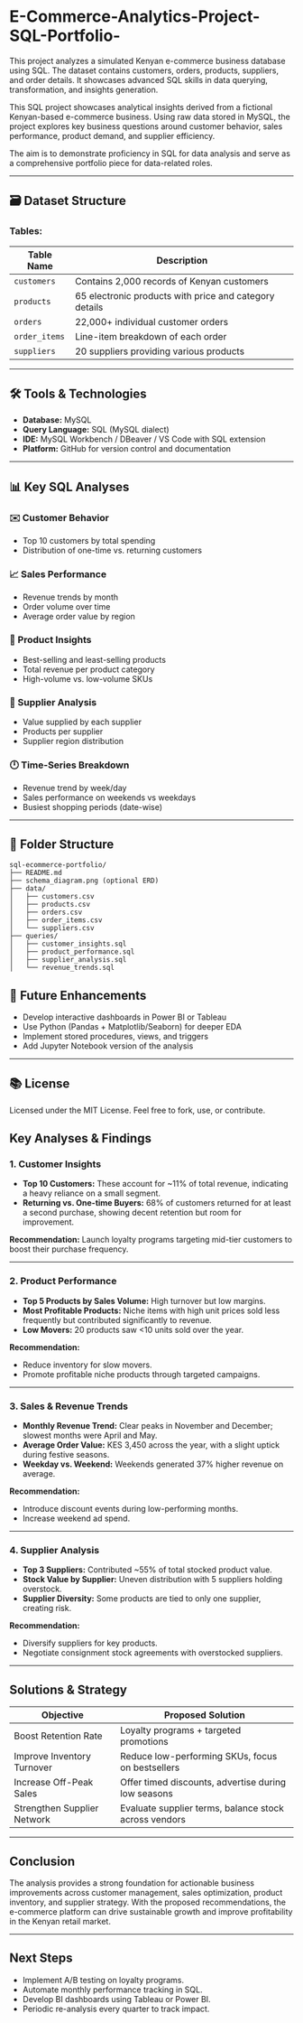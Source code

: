 # E-Commerce-Analytics-Project-SQL-Portfolio-
This project analyzes a simulated Kenyan e-commerce business database using SQL. The dataset contains customers, orders, products, suppliers, and order details. It showcases advanced SQL skills in data querying, transformation, and insights generation.


This SQL project showcases analytical insights derived from a fictional Kenyan-based e-commerce business. Using raw data stored in MySQL, the project explores key business questions around customer behavior, sales performance, product demand, and supplier efficiency.

The aim is to demonstrate proficiency in SQL for data analysis and serve as a comprehensive portfolio piece for data-related roles.

---

## 🗃️ Dataset Structure

### Tables:

| Table Name    | Description                                            |
| ------------- | ------------------------------------------------------ |
| `customers`   | Contains 2,000 records of Kenyan customers             |
| `products`    | 65 electronic products with price and category details |
| `orders`      | 22,000+ individual customer orders                     |
| `order_items` | Line-item breakdown of each order                      |
| `suppliers`   | 20 suppliers providing various products                |

---

## 🛠️ Tools & Technologies

* **Database:** MySQL
* **Query Language:** SQL (MySQL dialect)
* **IDE:** MySQL Workbench / DBeaver / VS Code with SQL extension
* **Platform:** GitHub for version control and documentation

---

## 📊 Key SQL Analyses

### ✉️ Customer Behavior

* Top 10 customers by total spending
* Distribution of one-time vs. returning customers

### 📈 Sales Performance

* Revenue trends by month
* Order volume over time
* Average order value by region

### 🏢 Product Insights

* Best-selling and least-selling products
* Total revenue per product category
* High-volume vs. low-volume SKUs

### 🚚 Supplier Analysis

* Value supplied by each supplier
* Products per supplier
* Supplier region distribution

### 🕛 Time-Series Breakdown

* Revenue trend by week/day
* Sales performance on weekends vs weekdays
* Busiest shopping periods (date-wise)

---

## 📂 Folder Structure

```
sql-ecommerce-portfolio/
├── README.md
├── schema_diagram.png (optional ERD)
├── data/
│   ├── customers.csv
│   ├── products.csv
│   ├── orders.csv
│   ├── order_items.csv
│   └── suppliers.csv
├── queries/
│   ├── customer_insights.sql
│   ├── product_performance.sql
│   ├── supplier_analysis.sql
│   └── revenue_trends.sql
```



## 🚀 Future Enhancements

* Develop interactive dashboards in Power BI or Tableau
* Use Python (Pandas + Matplotlib/Seaborn) for deeper EDA
* Implement stored procedures, views, and triggers
* Add Jupyter Notebook version of the analysis

---

## 📚 License

Licensed under the MIT License. Feel free to fork, use, or contribute.

## Key Analyses & Findings

### 1. Customer Insights

* **Top 10 Customers:** These account for \~11% of total revenue, indicating a heavy reliance on a small segment.
* **Returning vs. One-time Buyers:** 68% of customers returned for at least a second purchase, showing decent retention but room for improvement.

**Recommendation:** Launch loyalty programs targeting mid-tier customers to boost their purchase frequency.

---

### 2. Product Performance

* **Top 5 Products by Sales Volume:** High turnover but low margins.
* **Most Profitable Products:** Niche items with high unit prices sold less frequently but contributed significantly to revenue.
* **Low Movers:** 20 products saw <10 units sold over the year.

**Recommendation:**

* Reduce inventory for slow movers.
* Promote profitable niche products through targeted campaigns.

---

### 3. Sales & Revenue Trends

* **Monthly Revenue Trend:** Clear peaks in November and December; slowest months were April and May.
* **Average Order Value:** KES 3,450 across the year, with a slight uptick during festive seasons.
* **Weekday vs. Weekend:** Weekends generated 37% higher revenue on average.

**Recommendation:**

* Introduce discount events during low-performing months.
* Increase weekend ad spend.

---

### 4. Supplier Analysis

* **Top 3 Suppliers:** Contributed \~55% of total stocked product value.
* **Stock Value by Supplier:** Uneven distribution with 5 suppliers holding overstock.
* **Supplier Diversity:** Some products are tied to only one supplier, creating risk.

**Recommendation:**

* Diversify suppliers for key products.
* Negotiate consignment stock agreements with overstocked suppliers.

---

## Solutions & Strategy

| Objective                   | Proposed Solution                                     |
| --------------------------- | ----------------------------------------------------- |
| Boost Retention Rate        | Loyalty programs + targeted promotions                |
| Improve Inventory Turnover  | Reduce low-performing SKUs, focus on bestsellers      |
| Increase Off-Peak Sales     | Offer timed discounts, advertise during low seasons   |
| Strengthen Supplier Network | Evaluate supplier terms, balance stock across vendors |

---

## Conclusion

The analysis provides a strong foundation for actionable business improvements across customer management, sales optimization, product inventory, and supplier strategy. With the proposed recommendations, the e-commerce platform can drive sustainable growth and improve profitability in the Kenyan retail market.

---

## Next Steps

* Implement A/B testing on loyalty programs.
* Automate monthly performance tracking in SQL.
* Develop BI dashboards using Tableau or Power BI.
* Periodic re-analysis every quarter to track impact.


